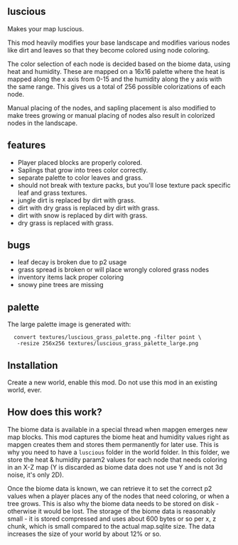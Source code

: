 
## luscious

Makes your map luscious.

This mod heavily modifies your base landscape and modifies various
nodes like dirt and leaves so that they become colored using node
coloring.

The color selection of each node is decided based on the biome data,
using heat and humidity. These are mapped on a 16x16 palette where
the heat is mapped along the x axis from 0-15 and the humidity along
the y axis with the same range. This gives us a total of 256 possible
colorizations of each node.

Manual placing of the nodes, and sapling placement is also modified to
make trees growing or manual placing of nodes also result in colorized
nodes in the landscape.

## features

- Player placed blocks are properly colored.
- Saplings that grow into trees color correctly.
- separate palette to color leaves and grass.
- should not break with texture packs, but you'll lose texture
  pack specific leaf and grass textures.
- jungle dirt is replaced by dirt with grass.
- dirt with dry grass is replaced by dirt with grass.
- dirt with snow is replaced by dirt with grass.
- dry grass is replaced with grass.

## bugs

- leaf decay is broken due to p2 usage
- grass spread is broken or will place wrongly colored grass nodes
- inventory items lack proper coloring
- snowy pine trees are missing

## palette

The large palette image is generated with:

```
  convert textures/luscious_grass_palette.png -filter point \
   -resize 256x256 textures/luscious_grass_palette_large.png
```

## Installation

Create a new world, enable this mod. Do not use this mod in an existing
world, ever.

## How does this work?

The biome data is available in a special thread when mapgen emerges
new map blocks. This mod captures the biome heat and humidity values
right as mapgen creates them and stores them permanently for later
use. This is why you need to have a `luscious` folder in the world
folder. In this folder, we store the heat & humidity param2 values
for each node that needs coloring in an X-Z map (Y is discarded as
biome data does not use Y and is not 3d noise, it's only 2D).

Once the biome data is known, we can retrieve it to set the correct
p2 values when a player places any of the nodes that need coloring, or
when a tree grows. This is also why the biome data needs to be stored
on disk - otherwise it would be lost. The storage of the biome data
is reasonably small - it is stored compressed and uses about 600 bytes
or so per x, z chunk, which is small compared to the actual map.sqlite
size. The data increases the size of your world by about 12% or so.
